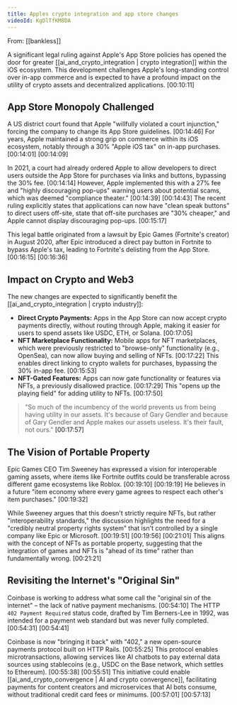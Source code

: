 ```yaml
---
title: Apples crypto integration and app store changes
videoId: KgDlTfKM8DA
---
```


From: [[bankless]] <br/> 

A significant legal ruling against Apple's App Store policies has opened the door for greater [[ai_and_crypto_integration | crypto integration]] within the iOS ecosystem. This development challenges Apple's long-standing control over in-app commerce and is expected to have a profound impact on the utility of crypto assets and decentralized applications. <a class="yt-timestamp" data-t="00:10:11">[00:10:11]</a>

## App Store Monopoly Challenged

A US district court found that Apple "willfully violated a court injunction," forcing the company to change its App Store guidelines. <a class="yt-timestamp" data-t="00:14:46">[00:14:46]</a> For years, Apple maintained a strong grip on commerce within its iOS ecosystem, notably through a 30% "Apple iOS tax" on in-app purchases. <a class="yt-timestamp" data-t="00:14:01">[00:14:01]</a> <a class="yt-timestamp" data-t="00:14:09">[00:14:09]</a>

In 2021, a court had already ordered Apple to allow developers to direct users outside the App Store for purchases via links and buttons, bypassing the 30% fee. <a class="yt-timestamp" data-t="00:14:14">[00:14:14]</a> However, Apple implemented this with a 27% fee and "highly discouraging pop-ups" warning users about potential scams, which was deemed "compliance theater." <a class="yt-timestamp" data-t="00:14:39">[00:14:39]</a> <a class="yt-timestamp" data-t="00:14:43">[00:14:43]</a> The recent ruling explicitly states that applications can now have "clean speak buttons" to direct users off-site, state that off-site purchases are "30% cheaper," and Apple cannot display discouraging pop-ups. <a class="yt-timestamp" data-t="00:15:17">[00:15:17]</a>

This legal battle originated from a lawsuit by Epic Games (Fortnite's creator) in August 2020, after Epic introduced a direct pay button in Fortnite to bypass Apple's tax, leading to Fortnite's delisting from the App Store. <a class="yt-timestamp" data-t="00:16:15">[00:16:15]</a> <a class="yt-timestamp" data-t="00:16:36">[00:16:36]</a>

## Impact on Crypto and Web3

The new changes are expected to significantly benefit the [[ai_and_crypto_integration | crypto industry]]:

*   **Direct Crypto Payments:** Apps in the App Store can now accept crypto payments directly, without routing through Apple, making it easier for users to spend assets like USDC, ETH, or Solana. <a class="yt-timestamp" data-t="00:17:05">[00:17:05]</a>
*   **NFT Marketplace Functionality:** Mobile apps for NFT marketplaces, which were previously restricted to "browse-only" functionality (e.g., OpenSea), can now allow buying and selling of NFTs. <a class="yt-timestamp" data-t="00:17:22">[00:17:22]</a> This enables direct linking to crypto wallets for purchases, bypassing the 30% in-app fee. <a class="yt-timestamp" data-t="00:15:53">[00:15:53]</a>
*   **NFT-Gated Features:** Apps can now gate functionality or features via NFTs, a previously disallowed practice. <a class="yt-timestamp" data-t="00:17:29">[00:17:29]</a> This "opens up the playing field" for adding utility to NFTs. <a class="yt-timestamp" data-t="00:17:50">[00:17:50]</a>

> "So much of the incumbency of the world prevents us from being having utility in our assets. It's because of Gary Gendler and because of Gary Gendler and Apple makes our assets useless. It's their fault, not ours." <a class="yt-timestamp" data-t="00:17:57">[00:17:57]</a>

## The Vision of Portable Property

Epic Games CEO Tim Sweeney has expressed a vision for interoperable gaming assets, where items like Fortnite outfits could be transferable across different game ecosystems like Roblox. <a class="yt-timestamp" data-t="00:19:10">[00:19:10]</a> <a class="yt-timestamp" data-t="00:19:19">[00:19:19]</a> He believes in a future "item economy where every game agrees to respect each other's item purchases." <a class="yt-timestamp" data-t="00:19:32">[00:19:32]</a>

While Sweeney argues that this doesn't strictly require NFTs, but rather "interoperability standards," the discussion highlights the need for a "credibly neutral property rights system" that isn't controlled by a single company like Epic or Microsoft. <a class="yt-timestamp" data-t="00:19:51">[00:19:51]</a> <a class="yt-timestamp" data-t="00:19:56">[00:19:56]</a> <a class="yt-timestamp" data-t="00:21:01">[00:21:01]</a> This aligns with the concept of NFTs as portable property, suggesting that the integration of games and NFTs is "ahead of its time" rather than fundamentally wrong. <a class="yt-timestamp" data-t="00:21:21">[00:21:21]</a>

## Revisiting the Internet's "Original Sin"

Coinbase is working to address what some call the "original sin of the internet" – the lack of native payment mechanisms. <a class="yt-timestamp" data-t="00:54:10">[00:54:10]</a> The HTTP `402 Payment Required` status code, drafted by Tim Berners-Lee in 1992, was intended for a payment web standard but was never fully completed. <a class="yt-timestamp" data-t="00:54:31">[00:54:31]</a> <a class="yt-timestamp" data-t="00:54:41">[00:54:41]</a>

Coinbase is now "bringing it back" with "402," a new open-source payments protocol built on HTTP Rails. <a class="yt-timestamp" data-t="00:55:25">[00:55:25]</a> This protocol enables microtransactions, allowing services like AI chatbots to pay external data sources using stablecoins (e.g., USDC on the Base network, which settles to Ethereum). <a class="yt-timestamp" data-t="00:55:38">[00:55:38]</a> <a class="yt-timestamp" data-t="00:55:51">[00:55:51]</a> This initiative could enable [[ai_and_crypto_convergence | AI and crypto convergence]], facilitating payments for content creators and microservices that AI bots consume, without traditional credit card fees or minimums. <a class="yt-timestamp" data-t="00:57:01">[00:57:01]</a> <a class="yt-timestamp" data-t="00:57:13">[00:57:13]</a>